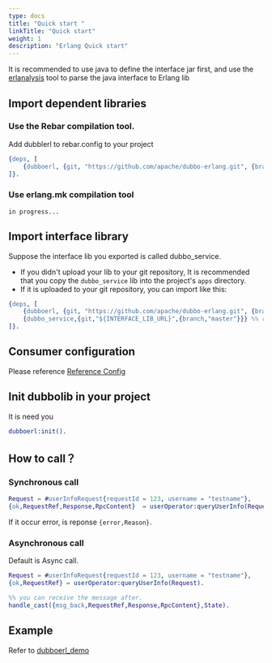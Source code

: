 ```yaml
---
type: docs
title: "Quick start "
linkTitle: "Quick start"
weight: 1
description: "Erlang Quick start"
---
```


It is recommended to use java to define the interface jar first, and use the [erlanalysis](https://github.com/apache/dubbo-erlang/tree/master/tools/erlanalysis) tool to parse the java interface to Erlang lib


## Import dependent libraries

### Use the Rebar compilation tool.

Add dubblerl to rebar.config to your project

```erlang
{deps, [
    {dubboerl, {git, "https://github.com/apache/dubbo-erlang.git", {branch, "master"}}}
]}.
```

### Use erlang.mk compilation tool

`in progress...`

## Import interface library
Suppose the interface lib you exported is called dubbo_service.   
* If you didn't upload your lib to your git repository, It is recommended that you copy the `dubbo_service` lib 
into the project's `apps` directory.  
* If it is uploaded to your git repository, you can import like this:
```erlang
{deps, [
    {dubboerl, {git, "https://github.com/apache/dubbo-erlang.git", {branch, "master"}}},
    {dubbo_service,{git,"${INTERFACE_LIB_URL}",{branch,"master"}}} %% replace ${INTERFACE_LIB_URL} with your lib git repos url
]}.
```

## Consumer configuration
Please reference [Reference Config](content/old/en/docs/v3.0/languages/erlang/reference/)

## Init dubbolib in your project
It is need you 
```erlang
dubboerl:init().
```

## How to call？

### Synchronous call

```erlang
Request = #userInfoRequest{requestId = 123, username = "testname"},
{ok,RequestRef,Response,RpcContent}  = userOperator:queryUserInfo(Request,#{sync=> true}).
```
If it occur error, is reponse `{error,Reason}`. 

### Asynchronous call

Default is Async call.
```erlang
Request = #userInfoRequest{requestId = 123, username = "testname"},
{ok,RequestRef} = userOperator:queryUserInfo(Request).

%% you can receive the message after.
handle_cast({msg_back,RequestRef,Response,RpcContent},State).
```

## Example
Refer to [dubboerl_demo](https://github.com/apache/dubbo-erlang/tree/master/samples)
